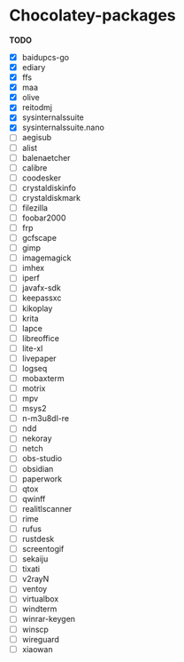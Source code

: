 # Chocolatey-packages

**TODO**
- [x] baidupcs-go
- [x] ediary
- [x] ffs
- [x] maa
- [x] olive
- [x] reitodmj
- [x] sysinternalssuite
- [x] sysinternalssuite.nano
- [ ] aegisub
- [ ] alist
- [ ] balenaetcher
- [ ] calibre
- [ ] coodesker
- [ ] crystaldiskinfo
- [ ] crystaldiskmark
- [ ] filezilla
- [ ] foobar2000
- [ ] frp
- [ ] gcfscape
- [ ] gimp
- [ ] imagemagick
- [ ] imhex
- [ ] iperf
- [ ] javafx-sdk
- [ ] keepassxc
- [ ] kikoplay
- [ ] krita
- [ ] lapce
- [ ] libreoffice
- [ ] lite-xl
- [ ] livepaper
- [ ] logseq
- [ ] mobaxterm
- [ ] motrix
- [ ] mpv
- [ ] msys2
- [ ] n-m3u8dl-re
- [ ] ndd
- [ ] nekoray
- [ ] netch
- [ ] obs-studio
- [ ] obsidian
- [ ] paperwork
- [ ] qtox
- [ ] qwinff
- [ ] realitlscanner
- [ ] rime
- [ ] rufus
- [ ] rustdesk
- [ ] screentogif
- [ ] sekaiju
- [ ] tixati
- [ ] v2rayN
- [ ] ventoy
- [ ] virtualbox
- [ ] windterm
- [ ] winrar-keygen
- [ ] winscp
- [ ] wireguard
- [ ] xiaowan